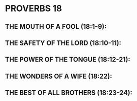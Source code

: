 ---
---
# PROVERBS 18
##  THE MOUTH OF A FOOL (18:1-9): 
##  THE SAFETY OF THE LORD (18:10-11): 
##  THE POWER OF THE TONGUE (18:12-21): 
##  THE WONDERS OF A WIFE (18:22): 
##  THE BEST OF ALL BROTHERS (18:23-24): 
